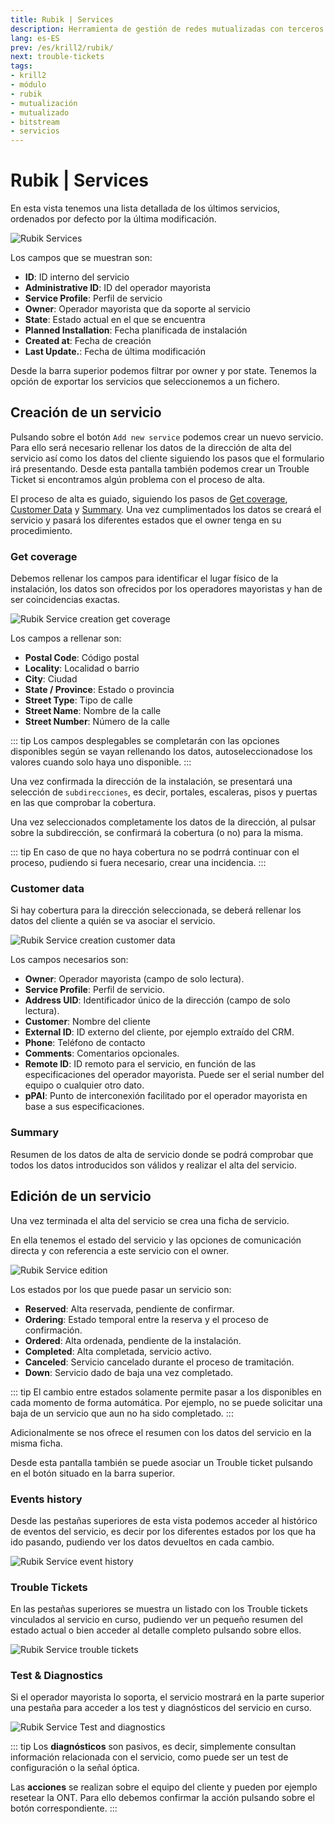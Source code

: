 ```yaml
---
title: Rubik | Services
description: Herramienta de gestión de redes mutualizadas con terceros.
lang: es-ES
prev: /es/krill2/rubik/
next: trouble-tickets
tags:
- krill2
- módulo
- rubik
- mutualización
- mutualizado
- bitstream
- servicios
---
```

# Rubik | Services

En esta vista tenemos una lista detallada de los últimos servicios, ordenados por defecto por la última modificación.

![Rubik Services](/img/krill2/rubik/0101.png)

Los campos que se muestran son:

- **ID**: ID interno del servicio
- **Administrative ID**: ID del operador mayorista
- **Service Profile**: Perfil de servicio
- **Owner**: Operador mayorista que da soporte al servicio
- **State**: Estado actual en el que se encuentra
- **Planned Installation**: Fecha planificada de instalación
- **Created at**: Fecha de creación
- **Last Update.**: Fecha de última modificación

Desde la barra superior podemos filtrar por owner y por state. Tenemos la opción de exportar los servicios que seleccionemos a un fichero. 

## Creación de un servicio

Pulsando sobre el botón `Add new service` podemos crear un nuevo servicio. Para ello será necesario rellenar los datos de la dirección de alta del servicio así como los datos del cliente siguiendo los pasos que el formulario irá presentando. Desde esta pantalla también podemos crear un Trouble Ticket si encontramos algún problema con el proceso de alta.

El proceso de alta es guiado, siguiendo los pasos de [Get coverage](#get-coverage), [Customer Data](#customer-data) y [Summary](#summary). Una vez cumplimentados los datos se creará el servicio y pasará los diferentes estados que el owner tenga en su procedimiento.

### Get coverage

Debemos rellenar los campos para identificar el lugar físico de la instalación, los datos son ofrecidos por los operadores mayoristas y han de ser coincidencias exactas. 

![Rubik Service creation get coverage](/img/krill2/rubik/0102.png)

Los campos a rellenar son: 

- **Postal Code**: Código postal
- **Locality**: Localidad o barrio
- **City**: Ciudad
- **State / Province**: Estado o provincia
- **Street Type**: Tipo de calle
- **Street Name**: Nombre de la calle
- **Street Number**: Número de la calle

::: tip
Los campos desplegables se completarán con las opciones disponibles según se vayan rellenando los datos, autoseleccionadose los valores cuando solo haya uno disponible.
:::

Una vez confirmada la dirección de la instalación, se presentará una selección de `subdirecciones`, es decir, portales, escaleras, pisos y puertas en las que comprobar la cobertura.

Una vez seleccionados completamente los datos de la dirección, al pulsar sobre la subdirección, se confirmará la cobertura (o no) para la misma.

::: tip
En caso de que no haya cobertura no se podrrá continuar con el proceso, pudiendo si fuera necesario, crear una incidencia.
:::

### Customer data

Si hay cobertura para la dirección seleccionada, se deberá rellenar los datos del cliente a quién se va asociar el servicio.

![Rubik Service creation customer data](/img/krill2/rubik/0103.png)

Los campos necesarios son: 
- **Owner**: Operador mayorista (campo de solo lectura).
- **Service Profile**: Perfil de servicio.
- **Address UID**: Identificador único de la dirección (campo de solo lectura).
- **Customer**: Nombre del cliente
- **External ID**: ID externo del cliente, por ejemplo extraído del CRM.
- **Phone**: Teléfono de contacto
- **Comments**: Comentarios opcionales.
- **Remote ID**: ID remoto para el servicio, en función de las especificaciones del operador mayorista. Puede ser el serial number del equipo o cualquier otro dato.
- **pPAI**: Punto de interconexión facilitado por el operador mayorista en base a sus especificaciones.

### Summary

Resumen de los datos de alta de servicio donde se podrá comprobar que todos los datos introducidos son válidos y realizar el alta del servicio.


## Edición de un servicio

Una vez terminada el alta del servicio se crea una ficha de servicio.

En ella tenemos el estado del servicio y las opciones de comunicación directa y con referencia a este servicio con el owner.

![Rubik Service edition](/img/krill2/rubik/0104.png)

Los estados por los que puede pasar un servicio son: 

- **Reserved**: Alta reservada, pendiente de confirmar.
- **Ordering**: Estado temporal entre la reserva y el proceso de confirmación.
- **Ordered**: Alta ordenada, pendiente de la instalación.
- **Completed**: Alta completada, servicio activo.
- **Canceled**: Servicio cancelado durante el proceso de tramitación.
- **Down**: Servicio dado de baja una vez completado.

::: tip
El cambio entre estados solamente permite pasar a los disponibles en cada momento de forma automática. Por ejemplo, no se puede solicitar una baja de un servicio que aun no ha sido completado.
:::

Adicionalmente se nos ofrece el resumen con los datos del servicio en la misma ficha. 

Desde esta pantalla también se puede asociar un Trouble ticket pulsando en el botón situado en la barra superior.

### Events history

Desde las pestañas superiores de esta vista podemos acceder al histórico de eventos del servicio, es decir por los diferentes estados por los que ha ido pasando, pudiendo ver los datos devueltos en cada cambio.

![Rubik Service event history](/img/krill2/rubik/0105.png)

### Trouble Tickets

En las pestañas superiores se muestra un listado con los Trouble tickets vinculados al servicio en curso, pudiendo ver un pequeño resumen del estado actual o bien acceder al detalle completo pulsando sobre ellos.

![Rubik Service trouble tickets](/img/krill2/rubik/0106.png)

### Test & Diagnostics

Si el operador mayorista lo soporta, el servicio mostrará en la parte superior una pestaña para acceder a los test y diagnósticos del servicio en curso.

![Rubik Service Test and diagnostics](/img/krill2/rubik/0107.png)

::: tip
Los **diagnósticos** son pasivos, es decir, simplemente consultan información relacionada con el servicio, como puede ser un test de configuración o la señal óptica.

Las **acciones** se realizan sobre el equipo del cliente y pueden por ejemplo resetear la ONT. Para ello debemos confirmar la acción pulsando sobre el botón correspondiente.
:::
